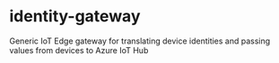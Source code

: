 # identity-gateway
Generic IoT Edge gateway for translating device identities and passing values from devices to Azure IoT Hub
